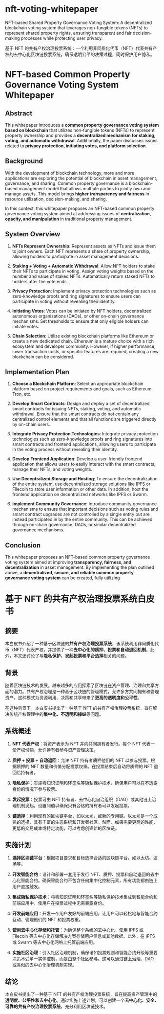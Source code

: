 # nft-voting-whitepaper
NFT-based Shared Property Governance Voting System: A decentralized blockchain voting system that leverages non-fungible tokens (NFTs) to represent shared property rights, ensuring transparent and fair decision-making processes while protecting user privacy.

基于 NFT 的共有产权治理投票系统：一个利用非同质化代币（NFT）代表共有产权的去中心化区块链投票系统，确保透明公平的决策过程，同时保护用户隐私。

# NFT-based Common Property Governance Voting System Whitepaper

## Abstract

This whitepaper introduces a **common property governance voting system based on blockchain** that utilizes non-fungible tokens (NFTs) to represent property ownership and provides a **decentralized mechanism for staking, voting, and automatic withdrawal**. Additionally, the paper discusses issues related to **privacy protection, initiating votes, and platform selection**.

## Background

With the development of blockchain technology, more and more applications are exploring the potential of blockchain in asset management, governance, and sharing. Common property governance is a blockchain-based management model that allows multiple parties to jointly own and manage assets. This model brings **higher transparency and fairness** in resource utilization, decision-making, and sharing.

In this context, this whitepaper proposes an NFT-based common property governance voting system aimed at addressing issues of **centralization, opacity, and manipulation** in traditional property management.

## System Overview

1. **NFTs Represent Ownership**: Represent assets as NFTs and issue them to joint owners. Each NFT represents a share of property ownership, allowing holders to participate in asset management decisions.

2. **Staking + Voting + Automatic Withdrawal**: Allow NFT holders to stake their NFTs to participate in voting. Assign voting weights based on the number and value of staked NFTs. Automatically return staked NFTs to holders after the vote ends.

3. **Privacy Protection**: Implement privacy protection technologies such as zero-knowledge proofs and ring signatures to ensure users can participate in voting without revealing their identity.

4. **Initiating Votes**: Votes can be initiated by NFT holders, decentralized autonomous organizations (DAOs), or other on-chain governance mechanisms. Set thresholds to ensure that only eligible holders can initiate votes.

5. **Chain Selection**: Utilize existing blockchain platforms like Ethereum or create a new dedicated chain. Ethereum is a mature choice with a rich ecosystem and developer community. However, if higher performance, lower transaction costs, or specific features are required, creating a new blockchain can be considered.

## Implementation Plan

1. **Choose a Blockchain Platform**: Select an appropriate blockchain platform based on project requirements and goals, such as Ethereum, Tron, etc.

2. **Develop Smart Contracts**: Design and deploy a set of decentralized smart contracts for issuing NFTs, staking, voting, and automatic withdrawal. Ensure that the smart contracts do not contain any centralized control elements and that all functions are triggered directly by on-chain users.

3. **Integrate Privacy Protection Technologies**: Integrate privacy protection technologies such as zero-knowledge proofs and ring signatures into smart contracts and frontend applications, allowing users to participate in the voting process without revealing their identity.

4. **Develop Frontend Application**: Develop a user-friendly frontend application that allows users to easily interact with the smart contracts, manage their NFTs, and voting weights.

5. **Use Decentralized Storage and Hosting**: To ensure the decentralization of the entire system, use decentralized storage solutions like IPFS or Filecoin to store user information or other data. In addition, host the frontend application on decentralized networks like IPFS or Swarm.

6. **Implement Community Governance**: Introduce community governance mechanisms to ensure that important decisions such as voting rules and smart contract upgrades are not controlled by a single entity but are instead participated in by the entire community. This can be achieved through on-chain governance, DAOs, or similar decentralized governance mechanisms.

## Conclusion

This whitepaper proposes an NFT-based common property governance voting system aimed at improving **transparency, fairness, and decentralization** in asset management. By implementing the plan outlined above, a **decentralized, secure, and reliable common property governance voting system** can be created, fully utilizing






# 基于 NFT 的共有产权治理投票系统白皮书

## 摘要

本白皮书介绍了一种基于区块链的**共有产权治理投票系统**，该系统利用非同质化代币（NFT）代表产权，并提供了一种**去中心化的质押、投票和自动退回机制**。此外，本文还讨论了与**隐私保护、发起投票和平台选择**相关的问题。

## 背景

随着区块链技术的发展，越来越多的应用探索了区块链在资产管理、治理和共享方面的潜力。共有产权治理是一种基于区块链的管理模式，允许多方共同拥有和管理资产。这种模式为资源利用、决策和共享带来了**更高的透明度和公平性**。

在这种背景下，本白皮书提出了一种基于 NFT 的共有产权治理投票系统，旨在解决传统产权管理中的**集中化、不透明和操纵**等问题。

## 系统概述

1. **NFT 代表产权**：将资产表示为 NFT 并向共同拥有者发行。每个 NFT 代表一份产权份额，允许持有者参与资产管理决策。

2. **质押 + 投票 + 自动退回**：允许 NFT 持有者质押他们的 NFT 以参与投票。根据质押的 NFT 数量和价值分配投票权重。在投票结束后自动将质押的 NFT 退回给持有者。

3. **隐私保护**：实施零知识证明和环签名等隐私保护技术，确保用户可以在不透露身份的情况下参与投票。

4. **发起投票**：投票可由 NFT 持有者、去中心化自治组织（DAO）或其他链上治理机制发起。设置阈值以确保只有合格的持有者可以发起投票。

5. **链选择**：利用现有的区块链平台，如以太坊，或新的专用链。以太坊是一个成熟的选择，具有丰富的生态系统和开发者社区。然而，如果需要更高的性能、更低的交易成本或特定功能，可以考虑创建新的区块链。

## 实施计划

1. **选择区块链平台**：根据项目要求和目标选择合适的区块链平台，如以太坊、波场等。

2. **开发智能合约**：设计和部署一套用于发行 NFT、质押、投票和自动退回的去中心化智能合约。确保智能合约不包含任何集中化控制元素，所有功能都由链上用户直接触发。

3. **集成隐私保护技术**：将零知识证明和环签名等隐私保护技术集成到智能合约和前端应用中，使用户在投票过程中无需暴露身份。

4. **开发前端应用**：开发一个用户友好的前端应用，让用户可以轻松地与智能合约互动、管理他们的 NFT 和投票权重。

5. **使用去中心化存储和托管**：为确保整个系统的去中心化，使用 IPFS 或 Filecoin 等去中心化存储解决方案存储用户信息或其他数据。此外，在 IPFS 或 Swarm 等去中心化网络上托管前端应用。

6. **实施社区治理**：引入社区治理机制，确保诸如投票规则和智能合约升级等重要决策不受单一实体控制，而是由整个社区参与。这可以通过链上治理、DAO 或类似的去中心化治理机制实现。

## 结论

本白皮书提出了一种基于 NFT 的共有产权治理投票系统，旨在提高资产管理中的**透明度、公平性和去中心化**。通过实施上述计划，可以创建一个**去中心化、安全、可靠的共有产权治理投票系统**，充分利用区块链技术。

